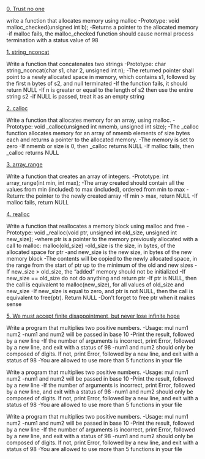 [0. Trust no one](0-malloc_checked.c)

write a function that allocates memory using malloc
-Prototype: void malloc_checked(unsigned int b);
-Returns a pointer to the allocated memory
-if malloc fails, the malloc_checked function should cause normal process termination with a status value of 98

[1. string_nconcat](1-string_nconcat.c)

Write a function that concatenates two strings
-Prototype: char string_nconcat(char s1, char 2, unsigned int n);
-The returned pointer shall point to a newly allocated space in memory, which contains s1, followed by the first n bytes of s2, and null terminated
-If the function fails, it should return NULL
-If n is greater or equal to the length of s2 then use the entire string s2
-if NULL is passed, treat it as an empty string

[2. calloc](2-calloc.c)

Write a function that allocates memory for an array, using malloc.
-Prototype: void _calloc(unsigned int nmemb, unsigned int size);
-The _calloc function allocates memory for an array of nmemb elements of size bytes each and returns a pointer to the allocated memory.
-The memory is set to zero
-If nmemb or size is 0, then _calloc returns NULL
-If malloc fails, then _calloc returns NULL

[3. array_range](3-array_range.c)

Write a function that creates an array of integers.
-Prototype: int array_range(int min, int max);
-The array created should contain all the values from min (included) to max (included), ordered from min to max
-Return: the pointer to the newly created array
-If min > max, return NULL
-If malloc fails, return NULL

[4. realloc](100-realloc.c)

Write a function that reallocates a memory block using malloc and free
-Prototype: void _realloc(void ptr, unsigned int old_size, unsigned int new_size);
-where ptr is a pointer to the memory previously allocated with a call to malloc: malloc(old_size)
-old_size is the size, in bytes, of the allocated space for ptr
-and new_size is the new size, in bytes of the new memory block
-The contents will be copied to the newly allocated space, in the range from the start of ptr up to the minimum of the old and new sizes
-If new_size > old_size, the “added” memory should not be initialized
-If new_size == old_size do not do anything and return ptr
-If ptr is NULL, then the call is equivalent to malloc(new_size), for all values of old_size and new_size
-If new_size is equal to zero, and ptr is not NULL, then the call is equivalent to free(ptr). Return NULL
-Don’t forget to free ptr when it makes sense

[5. We must accept finite disappointment, but never lose infinite hope](101-mul.c)

Write a program that multiplies two positive numbers.
-Usage: mul num1 num2
-num1 and num2 will be passed in base 10
-Print the result, followed by a new line
-If the number of arguments is incorrect, print Error, followed by a new line, and exit with a status of 98
-num1 and num2 should only be composed of digits. If not, print Error, followed by a new line, and exit with a status of 98
-You are allowed to use more than 5 functions in your file



Write a program that multiplies two positive numbers.
-Usage: mul num1 num2
-num1 and num2 will be passed in base 10
-Print the result, followed by a new line
-If the number of arguments is incorrect, print Error, followed by a new line, and exit with a status of 98
-num1 and num2 should only be composed of digits. If not, print Error, followed by a new line, and exit with a status of 98
-You are allowed to use more than 5 functions in your file



Write a program that multiplies two positive numbers.
-Usage: mul num1 num2
-num1 and num2 will be passed in base 10
-Print the result, followed by a new line
-If the number of arguments is incorrect, print Error, followed by a new line, and exit with a status of 98
-num1 and num2 should only be composed of digits. If not, print Error, followed by a new line, and exit with a status of 98
-You are allowed to use more than 5 functions in your file
